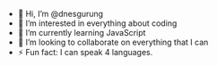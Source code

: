 - 👋 Hi, I’m @dnesgurung
- 👀 I’m interested in everything about coding
- 🌱 I’m currently learning JavaScript
- 💞️ I’m looking to collaborate on everything that I can 
- ⚡ Fun fact: I can speak 4 languages.

<!---
dnesgurung/dnesgurung is a ✨ special ✨ repository because its `README.md` (this file) appears on your GitHub profile.
You can click the Preview link to take a look at your changes.
--->
